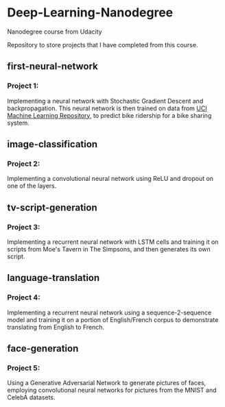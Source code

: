 # Deep-Learning-Nanodegree
Nanodegree course from Udacity

Repository to store projects that I have completed from this course.

## first-neural-network 
### Project 1:
Implementing a neural network with Stochastic Gradient Descent and backpropagation. This neural network is then trained on data from [UCI Machine Learning Repository](https://archive.ics.uci.edu/ml/datasets/Bike+Sharing+Dataset), to predict bike ridership for a bike sharing system.

## image-classification
### Project 2:
Implementing a convolutional neural network using ReLU and dropout on one of the layers.

## tv-script-generation
### Project 3:
Implementing a recurrent neural network with LSTM cells and training it on scripts from Moe's Tavern in The Simpsons, and then generates its own script.

## language-translation
### Project 4:
Implementing a recurrent neural network using a sequence-2-sequence model and training it on a portion of English/French corpus to demonstrate translating from English to French.

## face-generation
### Project 5:
Using a Generative Adversarial Network to generate pictures of faces, employing convolutional neural networks for pictures from the MNIST and CelebA datasets.

